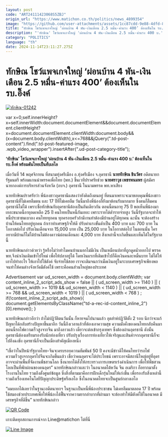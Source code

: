 ```yaml
---
layout: post
code: "ART24111423068S5ZBJ"
origin_url: "https://www.matichon.co.th/politics/news_4899354"
image: "https://github.com/user-attachments/assets/1cc87cdd-9e88-4dfd-89f3-61092df16299"
title: "ทักษิณ โชว์แพจเกจใหญ่ ‘ผ่อนบ้าน 4 พัน-เงินเดือน 2.5 หมื่น-ค่าแรง 400’ ต้องเห็นใน รบ.อิ๊งค์"
description: "'ทักษิณ' โชว์แพจเกจใหญ่ 'ผ่อนบ้าน 4 พัน-เงินเดือน 2.5 หมื่น-ค่าแรง 400 บ.' ต้องเห็นใน รบ.อิ๊งค์ พร้อมดันไทยเป็นฮับเอไอ"
category: "POLITICS"
language: "th"
date: 2024-11-14T23:11:27.275Z
---
```


# ทักษิณ โชว์แพจเกจใหญ่ ‘ผ่อนบ้าน 4 พัน-เงินเดือน 2.5 หมื่น-ค่าแรง 400’ ต้องเห็นใน รบ.อิ๊งค์

[![](https://www.matichon.co.th/wp-content/uploads/2024/11/ทักษิณ-01242.jpg "ทักษิณ-01242")](https://www.matichon.co.th/wp-content/uploads/2024/11/ทักษิณ-01242.jpg)

var x=0;self.innerHeight?x=self.innerWidth:document.documentElement&&document.documentElement.clientHeight?x=document.documentElement.clientWidth:document.body&&(x=document.body.clientWidth),x<=768&&jQuery(".td-post-content").find(".td-post-featured-image, .wpb\_video\_wrapper").insertAfter(".ud-post-category-title");

**‘ทักษิณ’ โชว์แพจเกจใหญ่ ‘ผ่อนบ้าน 4 พัน-เงินเดือน 2.5 หมื่น-ค่าแรง 400 บ.’ ต้องเห็นใน รบ.อิ๊งค์ พร้อมดันไทยเป็นฮับเอไอ**

เมื่อวันที่ 14 พฤศจิกายน ที่สนามทุ่งศรีเมือง อ.ทุ่งศรีเมือง จ.อุดรธานี **นายทักษิณ ชินวัตร** อดีตนายกรัฐมนตรี พร้อมแกนนำพรรคเพื่อไทย (พท.) ขึ้นเวทีปราศรัยช่วย **นายศราวุธ เพชรพนมพร** ผู้สมัครนายกองค์การบริหารส่วนจังหวัด (อบจ.) อุดรธานี ในนามพรรค พท.หาเสียง

นายทักษิณปราศรัยว่า พี่น้องชาวอุดรธานีแสดงว่ายังคิดถึงตนอยู่ ที่ตนมาเพราะจะมาขอบคุณพี่น้องชาวอุดรธานีที่ไม่เคยลืมตน และ 17 ปีที่ไม่เคยลืม วันนี้มาถึงพี่น้องก็ยังมาต้อนรับมากมาย ซึ่งตนก็ลืมคนอุดรธานีไม่ได้ เพราะชื่อทักษิณกับอุดรธานีต้องเป็นอันเดียวกัน ตอนนี้ตนอายุ 75 ปี พอเห็นพี่น้องมาเยอะขนาดนี้อายุลดเหลือ 25 ปี คนไทยเป็นหนี้กันเยอะ เพราะรายได้ต่ำรายจ่ายสูง วันนี้รัฐบาลจะทำให้หนี้ประชาชนเบาลง คนไทยทุกคน ทุกครอบครัวถ้ามีงานทำต้องมีบ้านอยู่ได้ทุกคน ฉะนั้น จะต้องสร้างบ้านให้คนไทยอยู่ทุกคน ถ้าเราทำเศรษฐกิจให้ดี ปรับค่าแรงขั้นต่ำเป็น 400 บาท และ 700 บาท ในโอกาสต่อไป ปรับเงินเดือนจาก 15,000 บาท เป็น 25,000 บาท ในโอกาสต่อไป ในตอนนั้น ใครอยากมีบ้านก็ไม่ได้บ้านไม่ต้องดาวน์ผ่อนเดือนละ 4,000 บาท สิ่งเหล่านี้จะเกิดขึ้นและเห็นได้ในรัฐบาลนี้

นายทักษิณกล่าวด้วยว่า รู้หรือไม่ว่าทำไมคนบ้านนอกไม่มีเงิน เป็นเหมือนปลาที่ถูกดูดน้ำออกไป พรรค พท.จึงนำเงินเติมเข้าไปใหม่ เพื่อให้ปลาอยู่ได้ โดยเงินแรกที่เติมเข้าไปก็คือเงินคนละหมื่นบาท ไม่ได้ให้เอาไปทำอะไร ให้เอาไปใช้ตังค์ จับจ่ายใช้สอย เราจะเติมจนกว่าเม็ดเงินอยู่ในระบบเศรษฐกิจเพียงพอ จนทำให้คนต่างจังหวัดมีตังค์ใช้ เพราะคือคนส่วนใหญ่ของประเทศ

Advertisement var ud\_screen\_width = document.body.clientWidth; var content\_inline\_2\_script\_ads\_show = false || ( ud\_screen\_width >= 1140 ) || ( ud\_screen\_width >= 1019 && ud\_screen\_width < 1140 ) || ( ud\_screen\_width >= 768 && ud\_screen\_width < 1019 ) || ( ud\_screen\_width < 768 ) ; if(!content\_inline\_2\_script\_ads\_show){ document.getElementsByClassName("td-a-rec-id-content\_inline\_2")\[0\].remove(); }

นายทักษิณกล่าวอีกว่า ถ้าไม่ปฏิวัติตนวันนั้น ก็หายจนไปนานแล้ว อุตส่าห์ปฏิวัติตั้ง 2 รอบ นึกว่าจะแก้ปัญหาได้กลับสร้างปัญหาขึ้นมาอีก วันนี้ถึงเวลาแล้วที่ต้องเอาความสุข ความมั่งคั่งของคนไทยกลับคืนมา ตอนนี้รถไฟความเร็วสูงจากจีน มาถึงลาวแล้ว เดี๋ยวจะต่อเข้ากรุงเทพฯ ซึ่งต้องผ่านอุดรธานี ดังนั้น อุดรธานีต้องเตรียมรองรับนักท่องเที่ยว ปรับปรุงเรื่องการท่องเที่ยวให้เจริญและสินค้าจากอุดรธานีก็จะไปถึงฉงชิ่ง อุดรธานีก็จะเป็นเมืองสำคัญเมืองหนึ่ง

“เชื่อว่าในปีหน้ารัฐบาลไทย-จีนจะครบรอบความสัมพันธ์ 50 ปี คงจะมีข่าวดีให้คนไทยว่ารถไฟความเร็วสูงจากอุดรไปจีนจะเกิดขึ้นแล้ว เชื่อว่าคนอุดรจะได้ประโยชน์ เพราะอาจมีสถานีใหญ่อยู่ที่อุดร อาจจะผ่านพื้นที่จัดงานพืชสวนโลก ซึ่งนายกได้สั่งให้กระทรวงการเกษตรเร่งดำเนินการ เพื่อให้พืชสวนโลกเป็นที่พักผ่อนของคนอุดร” นายทักษิณกล่าวและว่า ในอนาคตไต้หวัน จีน อเมริกา ก็อยากมาตั้งโรงงานในไทย รวมถึงตั้งศูนย์ข้อมูล ซึ่งสิ่งที่ตามมาคือการฝึกเด็กรุ่นใหม่ให้เก่งขึ้น เพื่อรองรับสิ่งเหล่านี้ รวมถึงเรื่องเทคโนโลยีปัญญาประดิษฐ์หรือเอไอ ซึ่งในอนาคตไทยจะเป็นศูนย์กลางเอไอ

“ผมบอกได้เลยว่าในฐานะอดีตนายกฯ ในฐานะเป็นหนี้พี่น้องประชาชน ไม่เคยลืมมาตลอด 17 ปี พร้อมใช้สมองช่วยประเทศเพื่อให้พี่น้องได้ฟื้นจากความยากลำบากที่ผ่านมา จะต้องทำให้มีตังค์ใช้ในอนาคต มีเศรษฐกิจที่ดีขึ้น” นายทักษิณกล่าว

[![QR Code](https://www.matichon.co.th/wp-content/uploads/2023/07/wob1371z.jpg)](https://lin.ee/ht0nDxX)

เกาะติดทุกสถานการณ์จาก Line@matichon ได้ที่นี่

[![Line Image](https://www.matichon.co.th/wp-content/uploads/2023/07/th.png)](https://lin.ee/ht0nDxX)